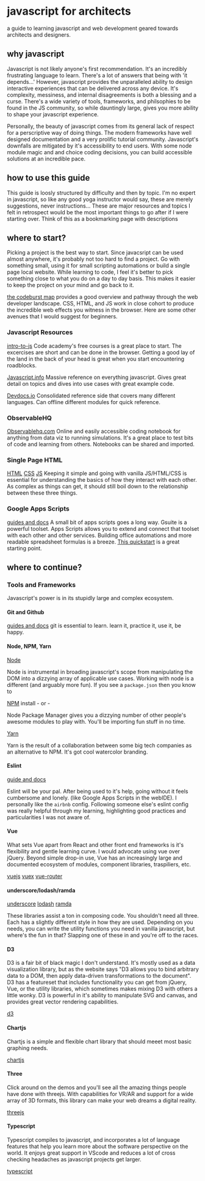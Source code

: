# javascript for architects
a guide to learning javascript and web development geared towards architects and designers.

## why javascript
Javascript is not likely anyone's first recommendation. It's an incredibly frustrating language to learn. There's a lot of answers that being with 'it depends...' However, javascript provides the unparalleled ability to design interactive experiences that can be delivered across any device. It's complexity, messiness, and internal disagreements is both a blessing and a curse. There's a wide variety of tools, frameworks, and philsophies to be found in the JS community, so while dauntingly large, gives you more ability to shape your javascript experience.

Personally, the beauty of javascript comes from its general lack of respect for a perscriptive way of doing things. The modern frameworks have well designed documentation and a very prolific tutorial community. Javascript's downfalls are mitigated by it's accessibility to end users. With some node module magic and and choice coding decisions, you can build accessible solutions at an incredible pace.

## how to use this guide

This guide is loosly structured by difficulty and then by topic. I'm no expert in javascript, so like any good yoga instructor would say, these are merely suggestions, never instructions... These are major resources and topics I felt in retrospect would be the most important things to go after if I were starting over. Think of this as a bookmarking page with descriptions

## where to start?

Picking a project is the best way to start. Since javacsript can be used almost anywhere, it's probably not too hard to find a project. Go with something small, using it for small scripting automations or build a single page local website. While learning to code, I feel it's better to pick something close to what you do on a day to day basis. This makes it easier to keep the project on your mind and go back to it.

[the codeburst map](https://codeburst.io/the-2018-web-developer-roadmap-826b1b806e8d) provides a good overview and pathway through the web developer landscape. CSS, HTML, and JS work in close cohort to produce the incredible web effects you witness in the browser. Here are some other avenues that I would suggest for beginners.

### Javascript Resources

[intro-to-js](https://www.codecademy.com/learn/introduction-to-javascript)
Code academy's free courses is a great place to start. The excercises are short and can be done in the browser. Getting a good lay of the land in the back of your head is great when you start encountering roadblocks.

[Javascript.info](https://javascript.info/intro)
Massive reference on everything javascript. Gives great detail on topics and dives into use cases with great example code.

[Devdocs.io](https://devdocs.io/)
Consolidated reference side that covers many different languages. Can offline different modules for quick reference.

### ObservableHQ

[Observablehq.com](https://observablehq.com/)
Online and easily accessible coding notebook for anything from data viz to running simulations. It's a great place to test bits of code and learning from others. Notebooks can be shared and imported.

### Single Page HTML

[HTML](https://www.w3schools.com/htmL/)
[CSS](https://www.w3schools.com/css/default.asp)
[JS](http://javascript.info/)
Keeping it simple and going with vanilla JS/HTML/CSS is essential for understanding the basics of how they interact with each other. As complex as things can get, it should still boil down to the relationship between these three things.

### Google Apps Scripts

[guides and docs](https://developers.google.com/apps-script/overview)
A small bit of apps scripts goes a long way. Gsuite is a powerful toolset. Apps Scripts allows you to extend and connect that toolset with each other and other services. Building office automations and more readable spreadsheet formulas is a breeze. [This quickstart](https://developers.google.com/apps-script/quickstart/custom-functions) is a great starting point.

## where to continue?

### Tools and Frameworks

Javascript's power is in its stupidly large and complex ecosystem. 

#### Git and Github

[guides and docs](https://guides.github.com/)
git is essential to learn. learn it, practice it, use it, be happy.

#### Node, NPM, Yarn

[Node](https://nodejs.org/en/)

Node is instrumental in broading javascript's scope from manipulating the DOM into a dizzying array of applicable use cases. Working with node is a different (and arguably more fun). If you see a `package.json` then you know to 

[NPM](https://www.npmjs.com/) install - or -

Node Package Manager gives you a dizzying number of other people's awesome modules to play with. You'll be importing fun stuff in no time.

[Yarn](https://yarnpkg.com/en/)

Yarn is the result of a collaboration between some big tech companies as an alternative to NPM. It's got cool watercolor branding.

#### Eslint

[guide and docs](https://eslint.org/docs/user-guide/getting-started)

Eslint will be your pal. After being used to it's help, going without it feels cumbersome and lonely. (like Google Apps Scripts in the webIDE). I personally like the `airbnb` config. Following someone else's eslint config was really helpful through my learning, highlighting good practices and particularities I was not aware of.

#### Vue

What sets Vue apart from React and other front end frameworks is it's flexibility and gentle learning curve. I would advocate using vue over jQuery. Beyond simple drop-in use, Vue has an increasingly large and documented ecosystem of modules, component libraries, traspiliers, etc.

[vuejs](https://vuejs.org/)
[vuex](https://vuex.vuejs.org/)
[vue-router](https://router.vuejs.org/)

#### underscore/lodash/ramda

[underscore](https://underscorejs.org/)
[lodash](https://lodash.com/)
[ramda](https://ramdajs.com/)

These libraries assist a ton in composing code. You shouldn't need all three. Each has a slightly different style in how they are used. Depending on you needs, you can write the utility functions you need in vanilla javascript, but where's the fun in that? Slapping one of these in and you're off to the races.

#### D3

D3 is a fair bit of black magic I don't understand. It's mostly used as a data visualization library, but as the website says "D3 allows you to bind arbitrary data to a DOM, then apply data-driven transformations to the document". D3 has a featureset that includes functionality you can get from jQuery, Vue, or the utility libraries, which sometimes makes mixing D3 with others a little wonky. D3 is powerful in it's ability to manipulate SVG and canvas, and provides great vector rendering capabilities.

[d3](https://d3js.org/)

#### Chartjs

Chartjs is a simple and flexible chart library that should meeet most basic graphing needs. 

[chartjs](https://www.chartjs.org/docs/latest/)

#### Three

Click around on the demos and you'll see all the amazing things people have done with threejs. With capabilities for VR/AR and support for a wide array of 3D formats, this library can make your web dreams a digital reality.

[threejs](https://threejs.org/)

#### Typescript

Typescript compiles to javascript, and incorporates a lot of language features that help you learn more about the software perspective on the world. It enjoys great support in VScode and reduces a lot of cross checking headaches as javascript projects get larger.

[typescript](http://www.typescriptlang.org/)



